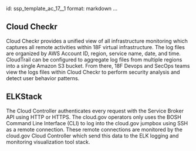 id: ssp_template_ac_17__1
format: markdown
...
## Cloud Checkr

Cloud Checkr provides a unified view of all infrastructure monitoring which captures all remote activities within 18F virtual infrastructure. The log files are organized by AWS Account ID, region, service name, date, and time. CloudTrail can be configured to aggregate log files from multiple regions into a single Amazon S3 bucket. From there, 18F Devops and SecOps teams view the logs files within Cloud Checkr to perform security analysis and detect user behavior patterns.
## ELKStack

The Cloud Controller authenticates every request with the Service Broker API using HTTP or HTTPS. The cloud.gov operators only uses the BOSH Command Line Interface (CLI) to log into the cloud.gov jumpbox using SSH as a remote connection. These remote connections are monitored by the cloud.gov Cloud Controller which send this data to the ELK logging and monitoring visualization tool stack.
